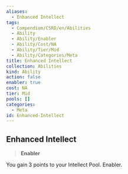 ```yaml
---
aliases:
  - Enhanced Intellect
tags:
  - Compendium/CSRD/en/Abilities
  - Ability
  - Ability/Enabler
  - Ability/Cost/NA
  - Ability/Tier/Mid
  - Ability/Categories/Meta
title: Enhanced Intellect
collection: Abilities
kind: Ability
action: false
enabler: true
cost: NA
tier: Mid
pools: []
categories:
  - Meta
id: Enhanced-Intellect
---
```

## Enhanced Intellect    
>**Enabler**  
    
You gain 3 points to your Intellect Pool. Enabler.
